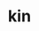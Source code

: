 ---
category: 3-letters
denotation: null
name: kin
reference_link: https://www.etymonline.com/word/kin
root_language: null
root_name: null
title: kin
type: free
word_sums:
- respelling: kin
  sum: 'Kin + '
---